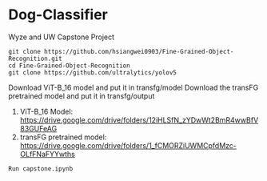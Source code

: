 # Dog-Classifier
Wyze and UW Capstone Project

```
git clone https://github.com/hsiangwei0903/Fine-Grained-Object-Recognition.git
cd Fine-Grained-Object-Recognition
git clone https://github.com/ultralytics/yolov5
```
Download ViT-B_16 model and put it in transfg/model
Download the transFG pretrained model and put it in transfg/output

1. ViT-B_16 Model: https://drive.google.com/drive/folders/12iHLSfN_zYDwWt2BmR4wwBfV83GUFeAG
2. transFG pretrained model: https://drive.google.com/drive/folders/1_fCMORZiUWMCpfdMzc-OLfFNaFYYwths

```
Run capstone.ipynb
```
